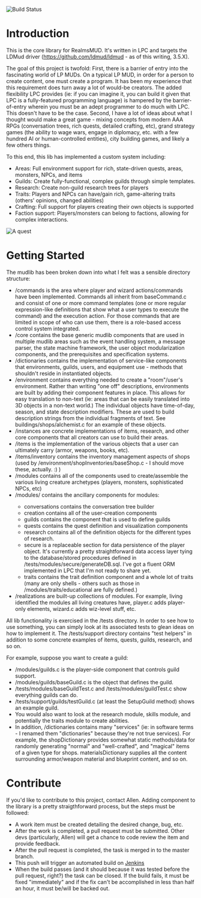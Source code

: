 ![Build Status](http://angmar.maelstrom.cc:8081/buildStatus/icon?job=Realms%20Core%20Library)
# Introduction
This is the core library for RealmsMUD. It's written in LPC and targets the LDMud driver (https://github.com/ldmud/ldmud - as of this 
writing, 3.5.X).

The goal of this project is twofold: First, there is a barrier of entry into the fascinating world of LP MUDs. On a typical LP MUD,
in order for a person to create content, one must create a program. It has been my experience that this requirement does turn away a
lot of would-be creators. The added flexibility LPC provides (ie: if you can imagine it, you can build it given that LPC
is a fully-featured programming language) is hampered by the barrier-of-entry wherein you must be an adept programmer
to do much with LPC. This doesn't have to be the case. Second, I have a lot of ideas about what I thought would make
a great game - mixing concepts from modern AAA RPGs (conversation trees, rich quests, detailed crafting, etc), grand 
strategy games (the ability to wage wars, engage in diplomacy, etc. with a few hundred AI or human-controlled entities), 
city building games, and likely a few others things.

To this end, this lib has implemented a custom system including:
- Areas: Full environment support for rich, state-driven quests, areas, monsters, NPCs, and items
- Guilds: Create fully-functional, complex guilds through simple templates.
- Research: Create non-guild research trees for players
- Traits: Players and NPCs can have/gain rich, game-altering traits (others' opinions, changed abilities)
- Crafting: Full support for players creating their own objects is supported
- Faction support: Players/monsters can belong to factions, allowing for complex interactions.

![A quest](http://RealmsMUD.org/images/intro_new.gif)
# Getting Started 
The mudlib has been broken down into what I felt was a sensible directory structure:

- /commands is the area where player and wizard actions/commands have been implemented. Commands all inherit from baseCommand.c and consist of one or more command templates (one or more regular expression-like definitions that show what a user types to execute the command) and the execution action. For those commands that are limited in scope of who can use them, there is a role-based access control system integrated.
- /core contains the base generic mudlib components that are used in multiple mudlib areas such as the event handling system, a message parser, the state machine framework, the user object modularization components, and the prerequisites and specification systems.
- /dictionaries contains the implementation of service-like components that environments, guilds, users, and equipment use - methods that shouldn't reside in instantiated objects.
- /environment contains everything needed to create a "room"/user's environment. Rather than writing "one off" descriptions, environments are built by adding their component features in place. This allows for easy translation to non-text (ie: areas that can be easily translated into 3D objects in a non-text world.) The individual objects have time-of-day, season, and state description modifiers. These are used to build description strings from the individual fragments of text. See buildings/shops/alchemist.c for an example of these objects.
- /instances are concrete implementations of items, research, and other core components that all creators can use to build their areas.
- /items is the implementation of the various objects that a user can ultimately carry (armor, weapons, books, etc).
- /items/inventory contains the inventory management aspects of shops (used by /environment/shopInventories/baseShop.c - I should move these, actually. :) )
- /modules contains all of the components used to create/assemble the various living creature archetypes (players, monsters, sophisticated NPCs, etc)
- /modules/<subdirectory> contains the ancillary components for modules:
    - conversations contains the conversation tree builder
    - creation contains all of the user-creation components
    - guilds contains the component that is used to define guilds
    - quests contains the quest definition and visualization components
    - research contains all of the definition objects for the different types of research.
    - secure is a replaceable section for data persistence of the player object. It's currently a pretty straightforward data access layer tying to the database/stored procedures defined in /tests/modules/secure/generateDB.sql. I've got a fluent ORM implemented in LPC that I'm not ready to share yet. 
    - traits contains the trait definition component and a whole lot of traits (many are only shells - others such as those in /modules/traits/educational are fully defined.)
- /realizations are built-up collections of modules. For example, living identified the modules all living creatures have, player.c adds player-only elements, wizard.c adds wiz-level stuff, etc.

All lib functionality is exercised in the /tests directory. In order to see how to use something, you can simply look at its associated tests to glean ideas on how 
to implement it. The /tests/support directory contains "test helpers" in addition to some concrete examples of items, quests, guilds, research, and so on.

For example, suppose you want to create a guild:
- /modules/guilds.c is the player-side component that controls guild support.
- /modules/guilds/baseGuild.c is the object that defines the guild.
- /tests/modules/baseGuildTest.c and /tests/modules/guildTest.c show everything guilds can do.
- /tests/support/guilds/testGuild.c (at least the SetupGuild method) shows an example guild.
- You would also want to look at the research module, skills module, and potentially the traits module to create abilities.
- In addition, /dictionaries contains many "services" (ie: in software terms - I renamed them "dictionaries" because they're not true services). For example, the shopDictionary provides somewhat static methods/data for randomly generating "normal" and "well-crafted", and "magical" items of a given type for shops. materialsDictionary supplies all the content surrounding armor/weapon material and blueprint content, and so on.

# Contribute
If you'd like to contribute to this project, contact Allen. Adding component to the library is a pretty straigthforward process, but the steps must be followed:
- A work item must be created detailing the desired change, bug, etc. 
- After the work is completed, a pull request must be submitted. Other devs (particularly, Allen) will get a chance to code review the item and provide feedback.
- After the pull request is completed, the task is merged in to the master branch.
- This push will trigger an automated build on [Jenkins](http://angmar.maelstrom.cc:8081)
- When the build passes (and it should because it was tested before the pull request, right?) the task can be closed. If the build fails, it must be fixed "immediately" and if the fix can't be accomplished in less than half an hour, it must be/will be backed out.